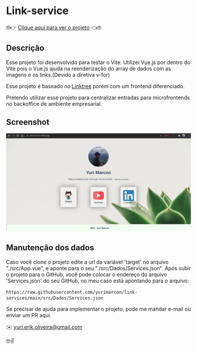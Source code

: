 # Link-service

🤓👉 [Clique aqui para ver o projeto](https://link-service.netlify.app) 👈🤓

## Descrição

Esse projeto foi desenvolvido para testar o Vite. Utilizei Vue.js por dentro do Vite pois o Vue.js ajuda na reenderização do array de dados com as imagens e os links.(Devido a diretiva v-for)

Esse projeto é baseado no [Linktree](https://linktr.ee/) porém com um frontend diferenciado.

Pretendo utilizar esse projeto para centralizar entradas para microfrontends no backoffice de ambiente empresarial.

## Screenshot
![Tela Concluído](./src/assets/screen.png)

## Manutenção dos dados
Caso você clone o projeto edite a url da variável 'target' no arquivo "./src/App.vue", e aponte para o seu "./src/Dados/Services.json".
Após subir o projeto para o GitHub, você pode colocar o endereço do arquivo 'Services.json' do seu GitHub, no meu caso está apontando para o arquivo:
~~~
https://raw.githubusercontent.com/yurimarcon/link-services/main/src/Dados/Services.json
~~~

Se precisar de ajuda para implementar o projeto, pode me mandar e-mail ou enviar um PR aqui.

✉️ yuri.erik.oliveira@gmail.com

🤓✌️
